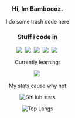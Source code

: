 <div align="center">

### Hi, Im Bamboooz.
I do some trash code here
### Stuff i code in
[<img src="https://img.shields.io/badge/java-007396.svg?&style=for-the-badge&logo=java&logoColor=white"/>][java]&nbsp;
[<img src="https://img.shields.io/badge/python-3776AB.svg?&style=for-the-badge&logo=python&logoColor=white"/>][python]&nbsp;
[<img src="https://img.shields.io/badge/C%23-239120.svg?&style=for-the-badge&logo=c-sharp&logoColor=white"/>][csharp]&nbsp;
[<img src="https://img.shields.io/badge/C-A8B9CC.svg?&style=for-the-badge&logo=C&logoColor=white"/>][c]&nbsp;
[<img src="https://img.shields.io/badge/x86%20assembly-E8CF6E.svg?&style=for-the-badge&logoColor=white"/>][asm]&nbsp;
 
[java]: https://en.wikipedia.org/wiki/Java_(programming_language)
[python]: https://en.wikipedia.org/wiki/Python_(programming_language)
[csharp]: https://en.wikipedia.org/wiki/C_Sharp_(programming_language)
[c]: https://en.wikipedia.org/wiki/C_(programming_language)
[asm]: https://en.wikipedia.org/wiki/X86_assembly_language

Currently learning:

[<img src="https://img.shields.io/badge/kotlin-0095D5.svg?&style=for-the-badge&logo=kotlin&logoColor=white"/>][kotlin]&nbsp;
 
[kotlin]: https://en.wikipedia.org/wiki/Kotlin_(programming_language)

My stats cause why not

![GitHub stats](https://github-readme-stats.vercel.app/api?username=Bamboooz&show_icons=true&theme=radical)
 
![Top Langs](https://github-readme-stats.vercel.app/api/top-langs/?username=Bamboooz&layout=compact&theme=radical)

